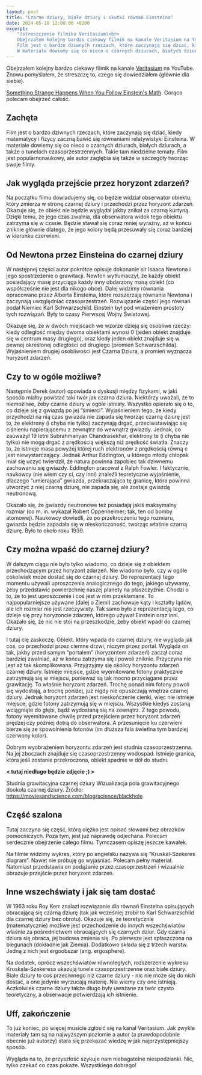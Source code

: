 ```yaml
---
layout: post
title: "Czarne dziury, białe dziury i skutki równań Einsteina"
date: 2024-05-10 12:00:00 +0200
excerpt:
    "(streszczenie filmiku Veritasium)<br>
    Obejrzałem kolejny bardzo ciekawy filmik na kanale Veritasium na YouTube.
    Film jest o bardzo dziwnych rzeczach, które zaczynają się dziać, kiedy matematycy i fizycy zaczną bawić się równaniami relatywistyki Einsteina.
    W materiale dowiemy się co nieco o czarnych dziurach, białych dziurach, a także o tunelach czasoprzestrzennych."
---
```


Obejrzałem kolejny bardzo ciekawy filmik na kanale [Veritasium](https://www.youtube.com/@veritasium) na YouTube. Znowu pomyślałem, że streszczę to, czego się dowiedziałem (głównie dla siebie).

[Something Strange Happens When You Follow Einstein's Math](https://youtu.be/6akmv1bsz1M). Gorąco polecam obejrzeć całość.

## Zachęta

Film jest o bardzo dziwnych rzeczach, które zaczynają się dziać, kiedy matematycy i fizycy zaczną bawić się równaniami relatywistyki Einsteina. W materiale dowiemy się co nieco o czarnych dziurach, białych dziurach, a także o tunelach czasoprzestrzennych. Takie tam niedzielne tematy. Film jest popularnonaukowy, ale autor zagłębia się także w szczegóły tworząc swoje filmy.

## Jak wygląda przejście przez horyzont zdarzeń?

Na początku filmu dowiadujemy się, co będzie widział obserwator obiektu, który zmierza w stronę czarnej dziury i przechodzi przez horyzont zdarzeń. Okazuje się, że obiekt nie będzie wyglądał jakby znikał za czarną kurtyną. Dzięki temu, że jego czas zwalnia, dla obserwatora widok tego obiektu zatrzyma się w czasie. Będzie stawał się coraz mniej wyraźny, aż w końcu zniknie głównie dlatego, że jego kolory będą przesuwały się coraz bardziej w kierunku czerwieni.

## Od Newtona przez Einsteina do czarnej dziury

W następnej części autor pokrótce opisuje dokonanie sir Isaaca Newtona i jego spostrzeżenie o grawitacji. Newton wytłumaczył, że każdy obiekt posiadający masę przyciąga każdy inny obdarzony masą obiekt (co współcześnie nie jest dla nikogo obce). Dalej widzimy równania opracowane przez Alberta Einsteina, które rozszerzają równania Newtona i zaczynają uwzględniać czasoprzestrzeń. Rozwiązanie części jego równań podał Niemiec Karl Schwarzschild. Einstein był pod wrażeniem prostoty tych rozwiązań. Były to czasy Pierwszej Wojny Światowej.

Okazuje się, że w dwóch miejscach we wzorze dzieją się osobliwe rzeczy: kiedy odległość między dwoma obiektami wynosi 0 (jeden obiekt znajduje się w centrum masy drugiego), oraz kiedy jeden obiekt znajduje się w pewnej określonej odległości od drugiego (promień Schwarzschilda). Wyjaśnieniem drugiej osobliwości jest Czarna Dziura, a promień wyznacza horyzont zdarzeń.

## Czy to w ogóle możliwe?

Następnie Derek (autor) opowiada o dyskusji między fizykami, w jaki sposób miałby powstać taki twór jak czarna dziura. Niektórzy uważali, że to niemożliwe, żeby czarne dziury w ogóle istniały. Wszystko opierało się o to, co dzieje się z gwiazdą po jej “śmierci”. Wyjaśnieniem tego, że kiedy przychodzi na nią czas gwiazda nie zapada się tworząc czarną dziurę jest to, że elektrony (i chyba nie tylko) zaczynają drgać, przeciwstawiając się ciśnieniu napierającemu z zewnątrz do wewnątrz gwiazdy. Jednak, co zauważył 19 letni Subrahmanyan Chandrasekhar, elektrony te (i chyba nie tylko) nie mogą drgać z prędkością większą niż prędkość światła. Znaczy to, że istnieje masa powyżej której ruch elektronów z prędkością równą c jest niewystarczający. Jednak Arthur Eddington, u którego młody chłopak miał się uczyć twierdził, że natura powinna zapobiec tak dziwnemu zachowaniu się gwiazdy. Eddington pracował z Ralph Fowler. I faktycznie, naukowcy (nie wiem czy ci, czy inni) znaleźli teoretyczne wyjaśnienie, dlaczego “umierająca” gwiazda, przekraczająca tę granicę, która powinna utworzyć z niej czarną dziurę, nie zapada się, ale zostaje gwiazdą neutronową.

Okazało się, że gwiazdy neutronowe też posiadają jakiś maksymalny rozmiar (co m. in. wykazał Robert Oppenheimer; tak, ten od bomby atomowej). Naukowcy dowiedli, że po przekroczeniu tego rozmiaru, gwiazda będzie zapadała się w nieskończoność, tworząc właśnie czarną dziurę. Było to około roku 1939.

## Czy można wpaść do czarnej dziury?

W dalszym ciągu nie było tylko wiadomo, co dzieje się z obiektem przechodzącym przez horyzont zdarzeń. Nie wiadomo było, czy w ogóle cokolwiek może dostać się do czarnej dziury. Do reprezentacji tego momentu używali uproszczenia analogicznego do tego, jakiego używamy, żeby przedstawić powierzchnię naszej planety na płaszczyźnie. Chodzi o to, że to jest uproszczenie i coś jest w nim przekłamane. To najpopularniejsze używane (dalej o Ziemi) zachowuje kąty i kształty lądów, ale ich rozmiar nie jest rzeczywisty. Tak samo było z reprezentacją tego, co dzieje się przy horyzoncie zdarzeń, którego używał Einstein oraz inni. Okazało się, że nic nie stoi na przeszkodzie, żeby obiekt wpadł do czarnej dziury.

I tutaj cię zaskoczę. Obiekt. który wpada do czarnej dziury, nie wygląda jak coś, co przechodzi przez ciemne drzwi, niczym przez portal. Wygląda on tak, jakby przed samym “portalem” (horyzontem zdarzeń) zaczął coraz bardziej zwalniać, aż w końcu zatrzyma się i powoli zniknie. Przyczyna nie jest aż tak skomplikowana. Przyjrzyjmy się okolicy horyzontu zdarzeń czarnej dziury. Istnieje miejsce, gdzie wyemitowane fotony praktycznie zatrzymują się w miejscu, ponieważ są tak mocno przyciągane przez grawitację. To właśnie horyzont zdarzeń. Trochę ponad nim fotony powoli się wydostają, a trochę poniżej, już nigdy nie opuszczają wnętrza czarnej dziury. Jednak horyzont zdarzeń jest nieskończenie cienki, więc nie istnieje miejsce, gdzie fotony zatrzymują się w miejscu. Wszystkie kiedyś zostaną wciągnięte do głębi, bądź wydostaną się na zewnątrz. Z tego powodu, fotony wyemitowane chwilę przed przejściem przez horyzont zdarzeń prędzej czy później dotrą do obserwatora. A przesunięcie ku czerwieni bierze się ze spowolnienia fotonów (im dłuższa fala świetlna tym bardziej czerwony kolor).

Dobrym wyobrażeniem horyzontu zdarzeń jest studnia czasoprzestrzenna. Na jej zboczach znajduje się czasoprzestrzenny wodospad. Istnieje granica, która jeśli zostanie przekroczona, obiekt spadnie w dół do studni.

**< tutaj niedługo będzie zdjęcie ;) >**

Studnia grawitacyjna czarnej dziury
Wizualizacja pola grawitacyjnego dookoła czarnej dziury.
Źródło: https://moviesandscience.com/blog/science/blackhole

## Część szalona

Tutaj zaczyna się część, którą ciężko jest opisać słowami bez obrazków pomocniczych. Poza tym, jest już naprawdę odjechana. Polecam serdecznie obejrzenie całego filmu. Tymczasem opiszę jeszcze kawałek.

Na filmie widzimy wykres, który po angielsku nazywa się “Kruskal-Szekeres diagram”. Nawet nie próbuję go wyjaśniać. Polecam pełny materiał. Natomiast przedstawia on podążanie przez czasoprzestrzeń i wizualnie obrazuje przejście przez horyzont zdarzeń.

## Inne wszechświaty i jak się tam dostać

W 1963 roku Roy Kerr znalazł rozwiązanie dla równań Einsteina opisujących obracającą się czarną dziurę (tak jak wcześniej zrobił to Karl Schwarzschild dla czarnej dziury bez obrotu). Okazuje się, że teoretycznie (matematycznie) możliwe jest przechodzenie do innych wszechświatów właśnie za pośrednictwem obracających się czarnych dziur. Gdy czarna dziura się obraca, jej budowa zmienia się. Po pierwsze jest spłaszczona na biegunach (dokładnie jak Ziemia). Dodatkowo składa się z trzech warstw. Jedną z nich jest ergoobszar (ang. ergosphere).

Na dodatek, oprócz wszechświatów równoległych, rozszerzenie wykresu Kruskala-Szekeresa ukazują tunele czasoprzestrzenne oraz białe dziury. Białe dziury to coś przeciwnego niż czarne dziury - nic nie może się do nich dostać, a one jedynie wyrzucają materię. Nie wiemy czy one istnieją. Aczkolwiek czarne dziury także długo były uważane za twór czysto teoretyczny, a obserwacje potwierdzają ich istnienie.

## Uff, zakończenie

To już koniec, po więcej musicie zgłosić się na kanał Veritasium. Jak zwykle materiały tam są na najwyższym poziomie a autor (a prawdopodobnie obecnie już autorzy) stara się przekazać wiedzę w jak najprzystępniejszy sposób.

Wygląda na to, że przyszłość szykuje nam niebagatelne niespodzianki. Nic, tylko czekać co czas pokaże. Wszystkiego dobrego!
